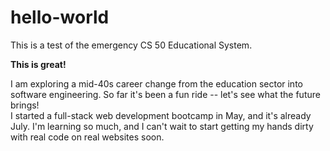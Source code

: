 # hello-world
This is a test of the emergency CS 50 Educational System. 
<br>

<b>This is great!</b> <br>

I am exploring a mid-40s career change from the education sector into software engineering. So far it's been a fun ride -- let's see what the future brings! <br> 
I started a full-stack web development bootcamp in May, and it's already July. I'm learning so much, and I can't wait to start getting my hands dirty with real code on real websites soon.
